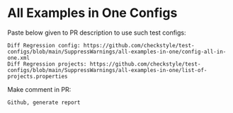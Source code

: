 # All Examples in One Configs
Paste below given to PR description to use such test configs:
```
Diff Regression config: https://github.com/checkstyle/test-configs/blob/main/SuppressWarnings/all-examples-in-one/config-all-in-one.xml
Diff Regression projects: https://github.com/checkstyle/test-configs/blob/main/SuppressWarnings/all-examples-in-one/list-of-projects.properties
```
Make comment in PR:
```
Github, generate report
```
